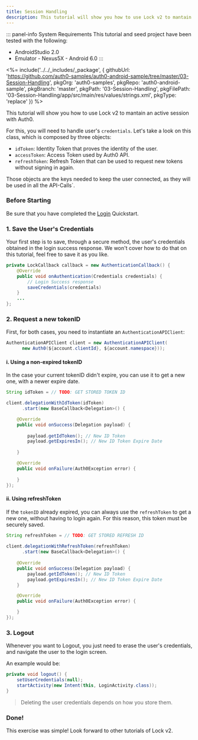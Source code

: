 ```yaml
---
title: Session Handling
description: This tutorial will show you how to use Lock v2 to mantain a session connected.
---
```


::: panel-info System Requirements
This tutorial and seed project have been tested with the following:

* AndroidStudio 2.0
* Emulator - Nexus5X - Android 6.0 
:::

 <%= include('../../_includes/_package', {
  githubUrl: 'https://github.com/auth0-samples/auth0-android-sample/tree/master/03-Session-Handling',
  pkgOrg: 'auth0-samples',
  pkgRepo: 'auth0-android-sample',
  pkgBranch: 'master',
  pkgPath: '03-Session-Handling',
  pkgFilePath: '03-Session-Handling/app/src/main/res/values/strings.xml',
  pkgType: 'replace'
}) %>

This tutorial will show you how to use Lock v2 to mantain an active session with Auth0.

For this, you will need to handle user's ``credentials``. Let's take a look on this class, which is composed by three objects:

* ``idToken``: Identity Token that proves the identity of the user.
* ``accessToken``: Access Token used by Auth0 API.
* ``refreshToken``: Refresh Token that can be used to request new tokens without signing in again.

Those objects are the keys needed to keep the user connected, as they will be used in all the API-Calls`.

### Before Starting

Be sure that you have completed the [Login](01-login.md) Quickstart.

### 1. Save the User's Credentials

Your first step is to save, through a secure method, the user's credentials obtained in the login success response. We won't cover how to do that on this tutorial, feel free to save it as you like.

```java
private LockCallback callback = new AuthenticationCallback() {
	@Override
	public void onAuthentication(Credentials credentials) {
		// Login Success response
		saveCredentials(credentials)
	}
	...
};
```

 
### 2. Request a new tokenID

First, for both cases, you need to instantiate an `AuthenticationAPIClient`:

```java
AuthenticationAPIClient client = new AuthenticationAPIClient(
      new Auth0(${account.clientId}, ${account.namespace}));
```

#### i. Using a non-expired tokenID

In the case your current tokenID didn't expire, you can use it to get a new one, with a newer expire date.

```java
String idToken = // TODO: GET STORED TOKEN ID

client.delegationWithIdToken(idToken)
      .start(new BaseCallback<Delegation>() {

	@Override
	public void onSuccess(Delegation payload) {
            
		payload.getIdToken(); // New ID Token
		payload.getExpiresIn(); // New ID Token Expire Date
            
	}

	@Override
	public void onFailure(Auth0Exception error) {
		
	}
});
```         

#### ii. Using refreshToken

If the ``tokenID`` already expired, you can always use the ``refreshToken`` to get a new one, without having to login again. For this reason, this token must be securely saved.

```java
String refreshToken = // TODO: GET STORED REFRESH ID
        
client.delegationWithRefreshToken(refreshToken)
      .start(new BaseCallback<Delegation>() {
      
	@Override
	public void onSuccess(Delegation payload) {
		payload.getIdToken(); // New ID Token
		payload.getExpiresIn(); // New ID Token Expire Date
	}

	@Override
	public void onFailure(Auth0Exception error) {

	}
});
```                

        
### 3. Logout

Whenever you want to Logout, you just need to erase the user's credentials, and navigate the user to the login screen.

An example would be:

```java
private void logout() {
	setUserCredentials(null); 
	startActivity(new Intent(this, LoginActivity.class));
}
```

> Deleting the user credentials depends on how you store them. 

### Done!

This exercise was simple! Look forward to other tutorials of Lock v2.

